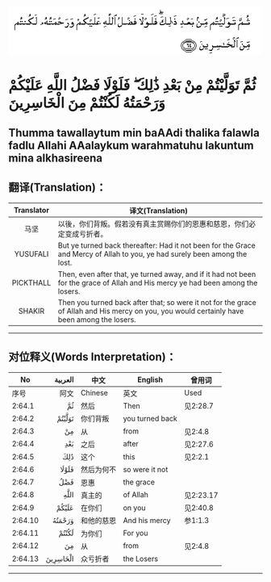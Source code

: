![002:064](images/002_064.gif)

#  ثُمَّ تَوَلَّيْتُمْ مِنْ بَعْدِ ذَٰلِكَ ۖ فَلَوْلَا فَضْلُ اللَّهِ عَلَيْكُمْ وَرَحْمَتُهُ لَكُنْتُمْ مِنَ الْخَاسِرِينَ 

## Thumma tawallaytum min baAAdi thalika falawla fadlu Allahi AAalaykum warahmatuhu lakuntum mina alkhasireena

## 翻译(Translation)：

| Translator | 译文(Translation)                                            |
| :--------: | ------------------------------------------------------------ |
|    马坚    | 以後，你们背叛。假若没有真主赏赐你们的恩惠和慈恩，你们必定变成亏折者。 |
|  YUSUFALI  | But ye turned back thereafter: Had it not been for the Grace and Mercy of Allah to you, ye had surely been among the lost. |
| PICKTHALL  | Then, even after that, ye turned away, and if it had not been for the grace of Allah and His mercy ye had been among the losers. |
|   SHAKIR   | Then you turned back after that; so were it not for the grace of Allah and His mercy on you, you would certainly have been among the losers. |

---

## 对位释义(Words Interpretation)：

| No      |  العربية | 中文       | English         | 曾用词    |
| ------- | -------: | ---------- | --------------- | --------- |
| 序号    |     阿文 | Chinese    | 英文            | Used      |
| 2:64.1  |       ثُمَّ | 然后       | Then            | 见2:28.7  |
| 2:64.2  |   تَوَلَّيْتُمْ | 你们背叛   | you turned back |           |
| 2:64.3  |       مِنْ | 从         | from            | 见2:4.8   |
| 2:64.4  |      بَعْدِ | 之后       | after           | 见2:27.6  |
| 2:64.5  |      ذَٰلِكَ | 这个       | this            | 见2:2.1   |
| 2:64.6  |    فَلَوْلَا | 然后为何不 | so were it not  |           |
| 2:64.7  |      فَضْلُ | 恩惠       | the grace       |           |
| 2:64.8  |     اللَّهِ | 真主的     | of Allah        | 见2:23.17 |
| 2:64.9  |    عَلَيْكُمْ | 在你们     | on you          | 见2:40.8  |
| 2:64.10 |   وَرَحْمَتُهُ | 和他的慈恩 | And his mercy   | 参1:1.3   |
| 2:64.11 |    لَكُنْتُمْ | 为你们     | For you         |           |
| 2:64.12 |       مِنَ | 从         | from            | 见2:4.8   |
| 2:64.13 | الْخَاسِرِينَ | 众亏折者   | the Losers      |           |

---

